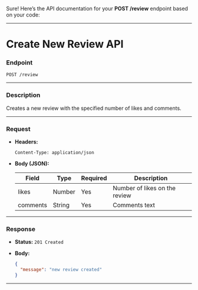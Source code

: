 Sure! Here’s the API documentation for your **POST /review** endpoint based on your code:

---

# Create New Review API

### **Endpoint**

`POST /review`

---

### **Description**

Creates a new review with the specified number of likes and comments.

---

### **Request**

* **Headers:**

  ```
  Content-Type: application/json
  ```

* **Body (JSON):**

  | Field    | Type   | Required | Description                   |
  | -------- | ------ | -------- | ----------------------------- |
  | likes    | Number | Yes      | Number of likes on the review |
  | comments | String | Yes      | Comments text                 |

---

### **Response**

* **Status:** `201 Created`

* **Body:**

  ```json
  {
    "message": "new review created"
  }
  ```

---


